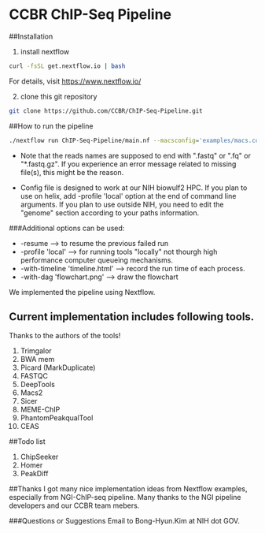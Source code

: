 # CCBR ChIP-Seq Pipeline


##Installation

1. install nextflow
```bash
curl -fsSL get.nextflow.io | bash
```
For details, visit https://www.nextflow.io/

2. clone this git repository
```bash
git clone https://github.com/CCBR/ChIP-Seq-Pipeline.git
```

##How to run the pipeline

```bash
./nextflow run ChIP-Seq-Pipeline/main.nf --macsconfig='examples/macs.config' --reads='ChIP-Seq-Pipeline/examples/*.fastq' -config ChIP-Seq-Pipeline/config --genome='hg19'
```
	
* Note that the reads names are supposed to end with ".fastq" or ".fq" or "*.fastq.gz".
If you experience an error message related to missing file(s), this might be the reason.

* Config file is designed to work at our NIH biowulf2 HPC. If you plan to use on helix, add -profile 'local' option at the end of command line arguments. If you plan to use outside NIH, you need to edit the "genome" section according to your paths information.



###Additional options can be used: 
* -resume                         --> to resume the previous failed run
* -profile 'local'                --> for running tools "locally" not thourgh high performance computer queueing mechanisms.
* -with-timeline 'timeline.html'  --> record the run time of each process.
* -with-dag 'flowchart.png'       --> draw the flowchart

We implemented the pipeline using Nextflow.


## Current implementation includes following tools.
Thanks to the authors of the tools!

1. Trimgalor
2. BWA mem
3. Picard (MarkDuplicate)
4. FASTQC
5. DeepTools
6. Macs2
7. Sicer
8. MEME-ChIP
9. PhantomPeakqualTool
10. CEAS


##Todo list

1. ChipSeeker
2. Homer
3. PeakDiff

##Thanks
I got many nice implementation ideas from Nextflow examples, especially from NGI-ChIP-seq pipeline.
Many thanks to the NGI pipeline developers and our CCBR team mebers.


###Questions or Suggestions
Email to Bong-Hyun.Kim at NIH dot GOV.

